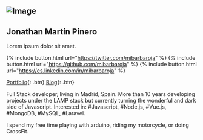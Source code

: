 ## ![Image](https://s.gravatar.com/avatar/025555993cde56083de52b05faec3c1f?s=115)
## Jonathan Martín Pinero

Lorem ipsum dolor sit amet.

{% include button.html url="https://twitter.com/mibarbaroja" %}
{% include button.html url="https://github.com/mibarbaroja" %}
{% include button.html url="https://es.linkedin.com/in/mibarbaroja" %}


[Portfolio](http://www.domestika.org/es/mibarbaroja/portfolio){: .btn}
[Blog](https://medium.com/@mibarbaroja){: .btn}


Full Stack developer, living in Madrid, Spain. More than 10 years developing projects under the LAMP stack but currently turning the wonderful and dark side of Javascript. Interested in:
#Javascript, #Node.js, #Vue.js, #MongoDB, #MySQL, #Laravel.

I spend my free time playing with arduino, riding my motorcycle, or doing CrossFit.

